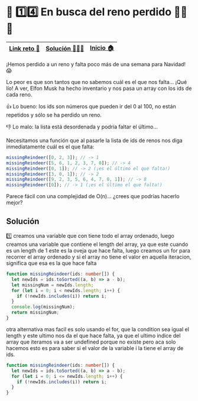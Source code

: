 # 🎯 1️⃣4️⃣ En busca del reno perdido 🫎🫎🫎

| [Link reto 🔗](https://2021.adventjs.dev/challenges/14) | [Solución 👨🏻‍💻](#solución) | [Inicio 🏠](../README.md) |
| ------------------------------------------------------- | ------------------------ | ------------------------- |

¡Hemos perdido a un reno y falta poco más de una semana para Navidad! 😱

Lo peor es que son tantos que no sabemos cuál es el que nos falta... ¡Qué lío! A ver, Elfon Musk ha hecho inventario y nos pasa un array con los ids de cada reno.

👍 Lo bueno: los ids son números que pueden ir del 0 al 100, no están repetidos y sólo se ha perdido un reno.

👎 Lo malo: la lista está desordenada y podría faltar el último...

Necesitamos una función que al pasarle la lista de ids de renos nos diga inmediatamente cuál es el que falta:

```ts
missingReindeer([0, 2, 3]); // -> 1
missingReindeer([5, 6, 1, 2, 3, 7, 0]); // -> 4
missingReindeer([0, 1]); // -> 2 (¡es el último el que falta!)
missingReindeer([3, 0, 1]); // -> 2
missingReindeer([9, 2, 3, 5, 6, 4, 7, 0, 1]); // -> 8
missingReindeer([0]); // -> 1 (¡es el último el que falta!)
```

Parece fácil con una complejidad de O(n)... ¿crees que podrías hacerlo mejor?

## Solución

1️⃣ creamos una variable que con tiene todo el array ordenado, luego creamos una variable que contiene el length del array, ya que este cuando es un length de 1 este es la oveja que hace falta, luego creamos un for para recorrer el array ordenado y si el array no tiene el valor en aquella iteracion, significa que esa es la que hace falta

```ts
function missingReindeer(ids: number[]) {
  let newIds = ids.toSorted((a, b) => a - b);
  let missingNum = newIds.length;
  for (let i = 0; i < newIds.length; i++) {
    if (!newIds.includes(i)) return i;
  }
  console.log(missingNum);
  return missingNum;
}
```

otra alternativa mas facil es solo usando el for, que la condition sea igual el length y este ultimo nos da el que hace falta, ya que el ultimo indice del array que iteramos va a ser undefined porque no existe pero aca solo hacemos esto es para saber si el valor de la variable i la tiene el array de ids.

```ts
function missingReindeer(ids: number[]) {
  let newIds = ids.toSorted((a, b) => a - b);
  for (let i = 0; i <= newIds.length; i++) {
    if (!newIds.includes(i)) return i;
  }
}
```
